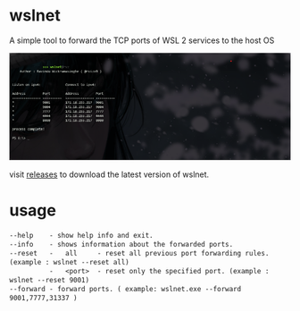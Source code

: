 # wslnet
A simple tool to forward the TCP ports of WSL 2 services to the host OS

![alt text](https://github.com/rvizx/wslnet/blob/main/ss.png?raw=true)


visit [releases](https://github.com/rvizx/wslnet/releases) to download the latest version of wslnet.

# usage

```
--help    - show help info and exit.
--info    - shows information about the forwarded ports.
--reset   -   all     - reset all previous port forwarding rules. (example : wslnet --reset all)
          -   <port>  - reset only the specified port. (example : wslnet --reset 9001)
--forward - forward ports. ( example: wslnet.exe --forward 9001,7777,31337 )
```
